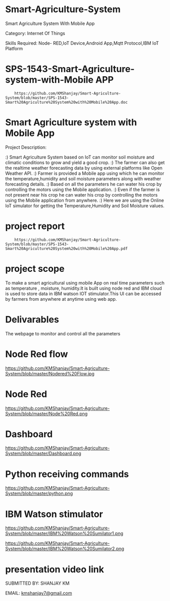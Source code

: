 # Smart-Agriculture-System


Smart Agriculture System With Mobile App

Category: Internet Of Things

Skills Required:
Node- RED,IoT Device,Android App,Mqtt Protocol,IBM IoT Platform


# SPS-1543-Smart-Agriculture-system-with-Mobile APP


        https://github.com/KMShanjay/Smart-Agriculture-System/blob/master/SPS-1543-Smart%20Agriculture%20System%20with%20Mobile%20App.doc

# Smart Agriculture system with Mobile App

Project Description:

   :) Smart Agriculture System based on IoT can monitor soil moisture and climatic conditions to grow and yield a good crop.
   :) The farmer can also get the realtime weather forecasting data by using external platforms like Open Weather API.
   :) Farmer is provided a Mobile app using which he can monitor the temperature,humidity and soil moisture parameters along with weather forecasting details.
   :)  Based on all the parameters he can water his crop by controlling the motors using the Mobile application.
   :) Even if the farmer is not present near his crop he can water his crop by controlling the motors using the Mobile application from anywhere.
   :) Here we are using the Online IoT simulator for getting the Temperature,Humidity and Soil Moisture values.
# project report
        https://github.com/KMShanjay/Smart-Agriculture-System/blob/master/SPS-1543-Smart%20Agriculture%20System%20with%20Mobile%20App.pdf
# project scope 
   To make a smart agricultural using mobile App on real time parameters such as temperature , moisture, humidity.It is built using node red and IBM cloud is used to store data in IBM  watson IOT stimulator.This UI can be accessed by farmers from anywhere at anytime using web app.
# Delivarables
   The webpage to monitor and control all the parameters
# Node Red flow

https://github.com/KMShanjay/Smart-Agriculture-System/blob/master/Nodered%20Flow.jpg



#  Node Red

https://github.com/KMShanjay/Smart-Agriculture-System/blob/master/Node%20Red.png

# Dashboard

https://github.com/KMShanjay/Smart-Agriculture-System/blob/master/Dashboard.png

# Python receiving commands 


https://github.com/KMShanjay/Smart-Agriculture-System/blob/master/python.png


# IBM Watson stimulator 


https://github.com/KMShanjay/Smart-Agriculture-System/blob/master/IBM%20Watson%20Sumilator1.png


https://github.com/KMShanjay/Smart-Agriculture-System/blob/master/IBM%20Watson%20Sumilator2.png



# presentation video link

SUBMITTED BY: SHANJAY KM

EMAIL: kmshanjay7@gmail.com
